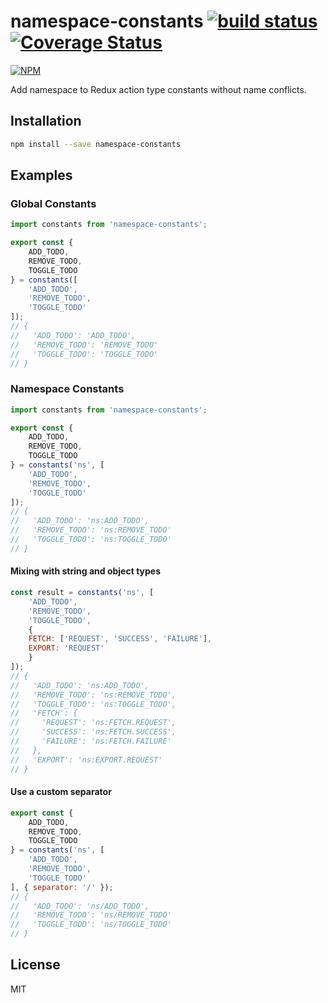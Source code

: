# namespace-constants [![build status](https://travis-ci.org/cheton/namespace-constants.svg?branch=master)](https://travis-ci.org/cheton/namespace-constants) [![Coverage Status](https://coveralls.io/repos/github/cheton/namespace-constants/badge.svg?branch=master)](https://coveralls.io/github/cheton/namespace-constants?branch=master)

[![NPM](https://nodei.co/npm/namespace-constants.png?downloads=true&stars=true)](https://www.npmjs.com/package/namespace-constants)

Add namespace to Redux action type constants without name conflicts.

## Installation

```bash
npm install --save namespace-constants
```

## Examples

### Global Constants

```js
import constants from 'namespace-constants';

export const {
    ADD_TODO,
    REMOVE_TODO,
    TOGGLE_TODO
} = constants([
    'ADD_TODO',
    'REMOVE_TODO',
    'TOGGLE_TODO'
]);
// {
//   'ADD_TODO': 'ADD_TODO',
//   'REMOVE_TODO': 'REMOVE_TODO'
//   'TOGGLE_TODO': 'TOGGLE_TODO'
// }
```

### Namespace Constants

```js
import constants from 'namespace-constants';

export const {
    ADD_TODO,
    REMOVE_TODO,
    TOGGLE_TODO
} = constants('ns', [
    'ADD_TODO',
    'REMOVE_TODO',
    'TOGGLE_TODO'
]);
// {
//   'ADD_TODO': 'ns:ADD_TODO',
//   'REMOVE_TODO': 'ns:REMOVE_TODO'
//   'TOGGLE_TODO': 'ns:TOGGLE_TODO'
// }
```

#### Mixing with string and object types

```js
const result = constants('ns', [
    'ADD_TODO',
    'REMOVE_TODO',
    'TOGGLE_TODO',
    {
	FETCH: ['REQUEST', 'SUCCESS', 'FAILURE'],
	EXPORT: 'REQUEST'
    }
]);
// {
//   'ADD_TODO': 'ns:ADD_TODO',
//   'REMOVE_TODO': 'ns:REMOVE_TODO',
//   'TOGGLE_TODO': 'ns:TOGGLE_TODO',
//   'FETCH': {
//     'REQUEST': 'ns:FETCH.REQUEST',
//     'SUCCESS': 'ns:FETCH.SUCCESS',
//     'FAILURE': 'ns:FETCH.FAILURE'
//   },
//   'EXPORT': 'ns:EXPORT.REQUEST'
// }
```

#### Use a custom separator

```js
export const {
    ADD_TODO,
    REMOVE_TODO,
    TOGGLE_TODO
} = constants('ns', [
    'ADD_TODO',
    'REMOVE_TODO',
    'TOGGLE_TODO'
], { separator: '/' });
// {
//   'ADD_TODO': 'ns/ADD_TODO',
//   'REMOVE_TODO': 'ns/REMOVE_TODO'
//   'TOGGLE_TODO': 'ns/TOGGLE_TODO'
// }
```

## License

MIT
